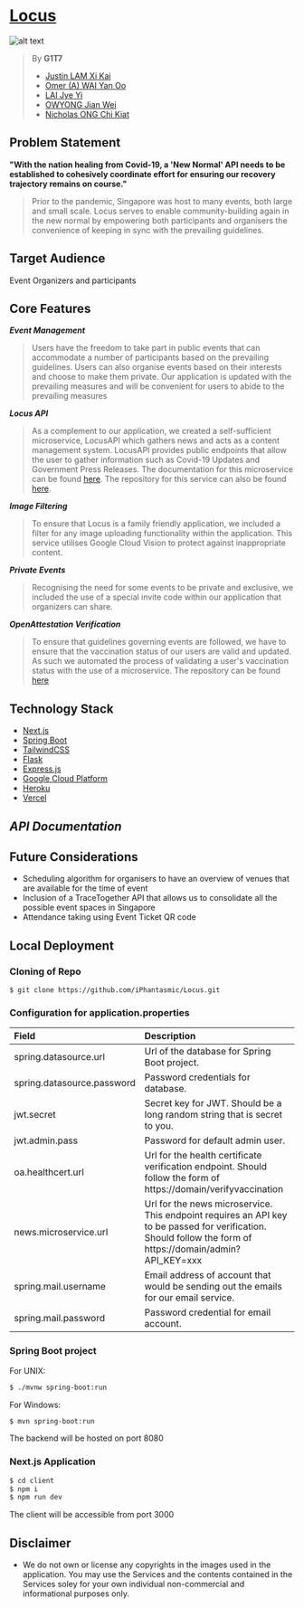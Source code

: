 # [Locus](https://locus.social/)

![alt text](https://raw.githubusercontent.com/iPhantasmic/Locus/main/client/public/logo_white.png?token=ANR36DQCESIIH3KJSBT7FHDBTUN64 "Logo Title Text 1")
> By **G1T7**
> - [Justin LAM Xi Kai](https://github.com/iPhantasmic/)
> - [Omer (A) WAI Yan Oo](https://github.com/omerwyo/)
> - [LAI Jye Yi](http://github.com/machi-a/)
> - [OWYONG Jian Wei](http://github.com/smu-alvinowyong/)
> - [Nicholas ONG Chi Kiat](http://github.com/oversparkling/)

## Problem Statement
**"With the nation healing from Covid-19, a 'New Normal' API needs to be established to cohesively coordinate effort for ensuring our recovery trajectory remains on course."**
>Prior to the pandemic, Singapore was host to many events, both large and small scale. Locus serves to enable community-building again in the new normal by empowering both participants and organisers the convenience of keeping in sync with the prevailing guidelines.

## Target Audience
Event Organizers and participants

## Core Features
***Event Management***
> Users have the freedom to take part in public events that can accommodate a number of participants based on the prevailing guidelines. Users can also organise events based on their interests and choose to make them private. Our application is updated with the prevailing measures and will be convenient for users to abide to the prevailing measures

***Locus API***
> As a complement to our application, we created a self-sufficient microservice, LocusAPI which gathers news and acts as a content management system. LocusAPI provides public endpoints that allow the user to gather information such as Covid-19 Updates and Government Press Releases. The documentation for this microservice can be found [here](https://dev.locus.social). The repository for this service can also be found [here](https://github.com/omerwyo/LocusAPI).

***Image Filtering***
> To ensure that Locus is a family friendly application, we included a filter for any image uploading functionality within the application. This service utilises Google Cloud Vision to protect against inappropriate content.

***Private Events***
> Recognising the need for some events to be private and exclusive, we included the use of a special invite code within our application that organizers can share.

***OpenAttestation Verification***
> To ensure that guidelines governing events are followed, we have to ensure that the vaccination status of our users are valid and updated. As such we automated the process of validating a user's vaccination status with the use of a microservice. The repository can be found [here](https://github.com/oversparkling/VaccinationVerification)

## **Technology Stack**
- [Next.js](https://nextjs.org/)
- [Spring Boot](https://spring.io/projects/spring-boot)
- [TailwindCSS](https://tailwindcss.com/)
- [Flask](https://flask.palletsprojects.com/en/2.0.x/)
- [Express.js](https://expressjs.com/)
- [Google Cloud Platform](https://cloud.google.com/gcp)
- [Heroku](https://www.heroku.com/)
- [Vercel](https://vercel.com/)

## ***API Documentation***


## Future Considerations
- Scheduling algorithm for organisers to have an overview of venues that are available for the time of event
- Inclusion of a TraceTogether API that allows us to consolidate all the possible event spaces in Singapore
- Attendance taking using Event Ticket QR code


## Local Deployment

### Cloning of Repo
```base
$ git clone https://github.com/iPhantasmic/Locus.git
```

### Configuration for application.properties
| Field                          | Description                                                                                                                    |
:---------------------------------- | :---------------------------------------------------------------------------------------------------------------------------- |
| spring.datasource.url          |     Url of the database for Spring Boot project.                                                                              |
|         spring.datasource.password      |             Password credentials for database.                                                                      |
| jwt.secret                             | Secret key for JWT. Should be a long random string that is secret to you.    |
| jwt.admin.pass                             | Password for default admin user.  |
|       oa.healthcert.url                     | Url for the health certificate verification endpoint. Should follow the form of https://domain/verifyvaccination   |
|       news.microservice.url                  | Url for the news microservice. This endpoint requires an API key to be passed for verification. Should follow the form of https://domain/admin?API_KEY=xxx   |
|       spring.mail.username                  | Email address of account that would be sending out the emails for our email service.  |
|       spring.mail.password                | Password credential for email account.  |

### Spring Boot project
For UNIX:
```bash
$ ./mvnw spring-boot:run
```
For Windows:
```bash
$ mvn spring-boot:run
```
The backend will be hosted on port 8080

### Next.js Application
```bash
$ cd client
$ npm i
$ npm run dev
```
The client will be accessible from port 3000


## Disclaimer
- We do not own or license any copyrights in the images used in the application. You may use the Services and the contents contained in the Services soley for your own individual non-commercial and informational purposes only.
